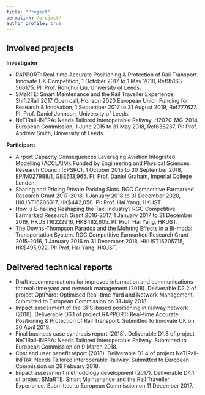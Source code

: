```yaml
---
title: "Project"
permalink: /project/
author_profile: true
---
```



Involved projects 
-------------
**Investigator**

* RAPPORT: Real-time Accurate Positioning & Protection of Rail Transport. Innovate UK Competition, 1 October 2017 to 1 May 2018, Ref95163-566175. PI: Prof. Ronghui Liu, University of Leeds.
* SMaRTE: Smart Maintenance and the Rail Traveller Experience. Shift2Rail 2017 Open call, Horizon 2020 European Union Funding for Research & Innovation, 1 September 2017 to 31 August 2019, Ref777627. PI: Prof. Daniel Johnson, University of Leeds.
* NeTIRail-INFRA: Needs Tailored Interoperable Railway. H2020-MG-2014, European Commission, 1 June 2015 to 31 May 2018, Ref636237. PI: Prof. Andrew Smith, University of Leeds.

**Participant**
* Airport Capacity Consequences Leveraging Aviation Integrated Modelling (ACCLAIM). Funded by Engineering and Physical Sciences Research Council (EPSRC), 1 October 2015 to 30 September 2018, EP/M027988/1, GB£613,965. PI: Prof. Daniel Graham, Imperial College London.
* Sharing and Pricing Private Parking Slots. RGC Competitive Earmarked Research Grant 2017-2018, 1 January 2018 to 31 December 2020, HKUST16206317, HK$442,050. PI: Prof. Hai Yang, HKUST.
* How is E-hailing Reshaping the Taxi Industry? RGC Competitive Earmarked Research Grant 2016-2017, 1 January 2017 to 31 December 2019, HKUST16222916, HK$482,605. PI: Prof. Hai Yang, HKUST.
* The Downs-Thompson Paradox and the Mohring Effects in a Bi-modal Transportation System. RGC Competitive Earmarked Research Grant 2015-2016, 1 January 2016 to 31 December 2018, HKUST16205715, HK$495,922. PI: Prof. Hai Yang, HKUST.

Delivered technical reports
------------
* Draft recommendations for improved information and communications for real-time yard and network management (2018). Deliverable D2.2 of project OptiYard: Optimised Real-time Yard and Network Management. Submitted to European Commission on 31 July 2018.
* Impact assessment of the GPS-based positioning in railway network (2018). Deliverable D6.1 of project RAPPORT: Real-time Accurate Positioning & Protection of Rail Transport. Submitted to Innovate UK on 30 April 2018.
* Final business case synthesis report (2018). Deliverable D1.8 of project NeTIRail-INFRA: Needs Tailored Interoperable Railway. Submitted to European Commission on 9 March 2018.
* Cost and user benefit report (2018). Deliverable D1.4 of project NeTIRail-INFRA: Needs Tailored Interoperable Railway. Submitted to European Commission on 28 Febuary 2018.
* Impact assessment methodology development (2017). Deliverable D4.1 of project SMaRTE: Smart Maintenance and the Rail Traveller Experience. Submitted to European Commission on 11 December 2017.
